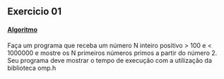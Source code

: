 ## Exercicio 01
#### [Algoritmo](../algoritmos/exercicio01.c)

Faça um programa que receba um número N inteiro positivo > 100 e < 1000000 e mostre os N primeiros números primos a partir do número 2.   
Seu programa deve mostrar o tempo de execução com a utilização da biblioteca omp.h

